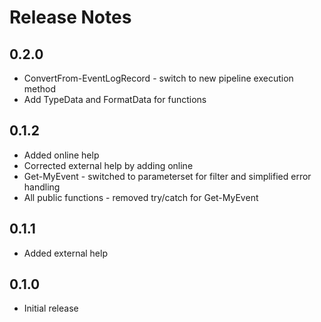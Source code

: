 # Release Notes

## 0.2.0

* ConvertFrom-EventLogRecord - switch to new pipeline execution method
* Add TypeData and FormatData for functions

## 0.1.2

* Added online help
* Corrected external help by adding online
* Get-MyEvent - switched to parameterset for filter and simplified error handling
* All public functions - removed try/catch for Get-MyEvent

## 0.1.1

* Added external help

## 0.1.0

* Initial release
